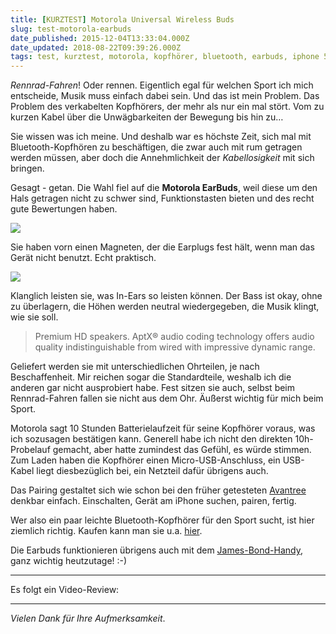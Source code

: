 ```yaml
---
title: [KURZTEST] Motorola Universal Wireless Buds
slug: test-motorola-earbuds
date_published: 2015-12-04T13:33:04.000Z
date_updated: 2018-08-22T09:39:26.000Z
tags: test, kurztest, motorola, kopfhörer, bluetooth, earbuds, iphone 5s, Motorola Universal Buds Wireless Bluetooth Stereo Headset Weiß
---
```


*Rennrad-Fahren*! Oder rennen. Eigentlich egal für welchen Sport ich mich entscheide, Musik muss einfach dabei sein. Und das ist mein Problem. Das Problem des verkabelten Kopfhörers, der mehr als nur ein mal stört. Vom zu kurzen Kabel über die Unwägbarkeiten der Bewegung bis hin zu… 

Sie wissen was ich meine. Und deshalb war es höchste Zeit, sich mal mit Bluetooth-Kopfhören zu beschäftigen, die zwar auch mit rum getragen werden müssen, aber doch die Annehmlichkeit der *Kabellosigkeit* mit sich bringen.

Gesagt - getan. Die Wahl fiel auf die **Motorola EarBuds**, weil diese um den Hals getragen nicht zu schwer sind, Funktionstasten bieten und des recht gute Bewertungen haben.

![](__GHOST_URL__/content/images/2015/12/Screenshot-2015-12-04-13-40-05.png)

Sie haben vorn einen Magneten, der die Earplugs fest hält, wenn man das Gerät nicht benutzt. Echt praktisch.

![](__GHOST_URL__/content/images/2015/12/IMG_6849.JPG)

Klanglich leisten sie, was In-Ears so leisten können. Der Bass ist okay, ohne zu überlagern, die Höhen werden neutral wiedergegeben, die Musik klingt, wie sie soll.

> Premium HD speakers. AptX® audio coding technology offers audio quality indistinguishable from wired with impressive dynamic range.

Geliefert werden sie mit unterschiedlichen Ohrteilen, je nach Beschaffenheit. Mir reichen sogar die Standardteile, weshalb ich die anderen gar nicht ausprobiert habe. Fest sitzen sie auch, selbst beim Rennrad-Fahren fallen sie nicht aus dem Ohr. Äußerst wichtig für mich beim Sport.

Motorola sagt 10 Stunden Batterielaufzeit für seine Kopfhörer voraus, was ich sozusagen bestätigen kann. Generell habe ich nicht den direkten 10h-Probelauf gemacht, aber hatte zumindest das Gefühl, es würde stimmen. Zum Laden haben die Kopfhörer einen Micro-USB-Anschluss, ein USB-Kabel liegt diesbezüglich bei, ein Netzteil dafür übrigens auch.

Das Pairing gestaltet sich wie schon bei den früher getesteten [Avantree](__GHOST_URL__/kurztest-avantree-audition-bluetooth-kopfhorer/) denkbar einfach. Einschalten, Gerät am iPhone suchen, pairen, fertig.

Wer also ein paar leichte Bluetooth-Kopfhörer für den Sport sucht, ist hier ziemlich richtig. Kaufen kann man sie u.a. [hier](http://www.mobilefun.de/55272-motorola-universal-buds-wireless-bluetooth-stereo-headset-weiss.htm).

Die Earbuds funktionieren übrigens auch mit dem [James-Bond-Handy](http://www.mobilefun.de/50471/sony/xperia-z5-compact.htm), ganz wichtig heutzutage! :-)

---

Es folgt ein Video-Review:

___

*Vielen Dank für Ihre Aufmerksamkeit*.
